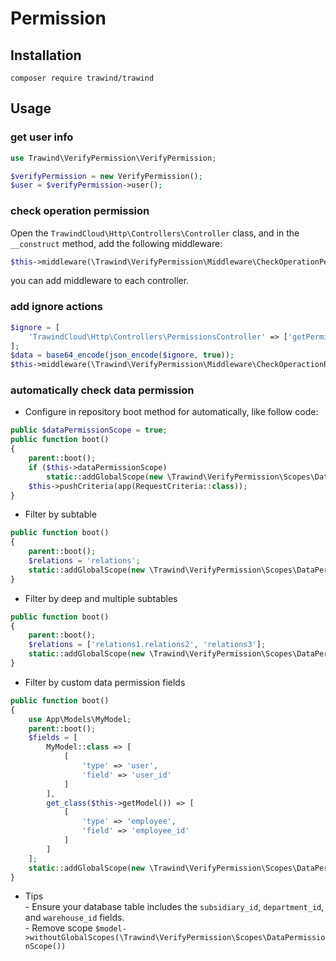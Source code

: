
# Permission

## Installation

```composer require trawind/trawind```

## Usage

### get user info

```php
use Trawind\VerifyPermission\VerifyPermission;

$verifyPermission = new VerifyPermission();
$user = $verifyPermission->user();
```

### check operation permission

Open the `TrawindCloud\Http\Controllers\Controller` class, and in the `__construct` method, add the following middleware:

```php
$this->middleware(\Trawind\VerifyPermission\Middleware\CheckOperationPermission::class);
```

you can add middleware to each controller.

### add ignore actions

```php
$ignore = [
    'TrawindCloud\Http\Controllers\PermissionsController' => ['getPermissions1'],
];
$data = base64_encode(json_encode($ignore, true));
$this->middleware(\Trawind\VerifyPermission\Middleware\CheckOperactionPermission::class . ":{$data}");
```

### automatically check data permission

- Configure in repository boot method for automatically, like follow code:

```php
public $dataPermissionScope = true;
public function boot()
{
    parent::boot();
    if ($this->dataPermissionScope)
        static::addGlobalScope(new \Trawind\VerifyPermission\Scopes\DataPermissionScope());
    $this->pushCriteria(app(RequestCriteria::class));
}
```

- Filter by subtable

```php
public function boot()
{
    parent::boot();
    $relations = 'relations';
    static::addGlobalScope(new \Trawind\VerifyPermission\Scopes\DataPermissionScope($relations));
}
```

- Filter by deep and multiple subtables

```php
public function boot()
{
    parent::boot();
    $relations = ['relations1.relations2', 'relations3'];
    static::addGlobalScope(new \Trawind\VerifyPermission\Scopes\DataPermissionScope($relations));
}
```

- Filter by custom data permission fields

```php
public function boot()
{
    use App\Models\MyModel;
    parent::boot();
    $fields = [
        MyModel::class => [
            [
                'type' => 'user',
                'field' => 'user_id'
            ]
        ],
        get_class($this->getModel()) => [
            [
                'type' => 'employee',
                'field' => 'employee_id'
            ]
        ]
    ];
    static::addGlobalScope(new \Trawind\VerifyPermission\Scopes\DataPermissionScope('myModel', $fields));
}
```

- Tips  
      - Ensure your database table includes the `subsidiary_id`, `department_id`, and `warehouse_id` fields.  
      - Remove scope `$model->withoutGlobalScopes(\Trawind\VerifyPermission\Scopes\DataPermissionScope())`  
